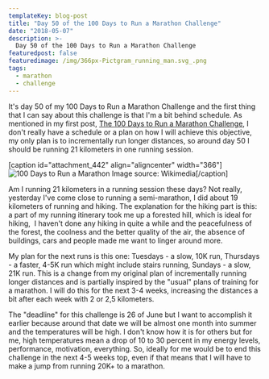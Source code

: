 ```yaml
---
templateKey: blog-post
title: "Day 50 of the 100 Days to Run a Marathon Challenge"
date: "2018-05-07"
description: >-
  Day 50 of the 100 Days to Run a Marathon Challenge
featuredpost: false
featuredimage: /img/366px-Pictgram_running_man.svg_.png
tags:
  - marathon
  - challenge
---
```


It's day 50 of my 100 Days to Run a Marathon Challenge and the first thing that I can say about this challenge is that I'm a bit behind schedule. As mentioned in my first post, [The 100 Days to Run a Marathon Challenge](https://stefantesoi.com/the-100-days-to-run-a-marathon-challenge/), I don't really have a schedule or a plan on how I will achieve this objective, my only plan is to incrementally run longer distances, so around day 50 I should be running 21 kilometers in one running session.

\[caption id="attachment\_442" align="aligncenter" width="366"\]![100 Days to Run a Marathon](https://stefantesoi.com/wp-content/uploads/2018/05/366px-Pictgram_running_man.svg_.png) Image source: Wikimedia\[/caption\]

Am I running 21 kilometers in a running session these days? Not really, yesterday I've come close to running a semi-marathon, I did about 19 kilometers of running and hiking. The explanation for the hiking part is this: a part of my running itinerary took me up a forested hill, which is ideal for hiking,  I haven't done any hiking in quite a while and the peacefulness of the forest, the coolness and the better quality of the air, the absence of buildings, cars and people made me want to linger around more.

My plan for the next runs is this one: Tuesdays - a slow, 10K run, Thursdays - a faster, 4-5K run which might include stairs running, Sundays - a slow, 21K run. This is a change from my original plan of incrementally running longer distances and is partially inspired by the "usual" plans of training for a marathon. I will do this for the next 3-4 weeks, increasing the distances a bit after each week with 2 or 2,5 kilometers.

The "deadline" for this challenge is 26 of June but I want to accomplish it earlier because around that date we will be almost one month into summer and the temperatures will be high. I don't know how it is for others but for me, high temperatures mean a drop of 10 to 30 percent in my energy levels, performance, motivation, everything. So, ideally for me would be to end this challenge in the next 4-5 weeks top, even if that means that I will have to make a jump from running 20K+ to a marathon.
